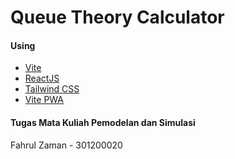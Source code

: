 # Queue Theory Calculator

#### Using

- [Vite](https://vitejs.dev)
- [ReactJS](https://reactjs.org/)
- [Tailwind CSS](https://https://tailwindcss.com/)
- [Vite PWA](https://vite-pwa-org.netfily.app)

#### Tugas Mata Kuliah Pemodelan dan Simulasi

Fahrul Zaman - 301200020
